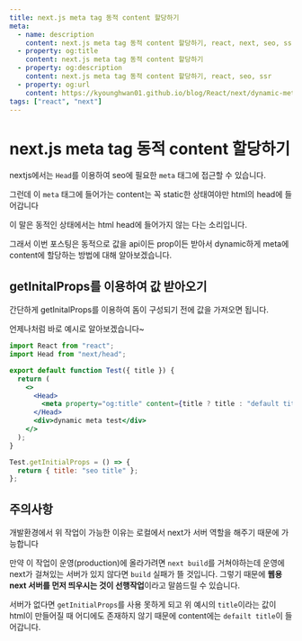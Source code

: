 ```yaml
---
title: next.js meta tag 동적 content 할당하기
meta:
  - name: description
    content: next.js meta tag 동적 content 할당하기, react, next, seo, ssr, dynamic meta content, getInitialProps
  - property: og:title
    content: next.js meta tag 동적 content 할당하기
  - property: og:description
    content: next.js meta tag 동적 content 할당하기, react, seo, ssr
  - property: og:url
    content: https://kyounghwan01.github.io/blog/React/next/dynamic-meta/
tags: ["react", "next"]
---
```


# next.js meta tag 동적 content 할당하기

nextjs에서는 `Head`를 이용하여 seo에 필요한 `meta` 태그에 접근할 수 있습니다.

그런데 이 `meta` 태그에 들어가는 content는 꼭 static한 상태여야만 html의 head에 들어갑니다

이 말은 동적인 상태에서는 html head에 들어가지 않는 다는 소리입니다.

그래서 이번 포스팅은 동적으로 값을 api이든 prop이든 받아서 dynamic하게 meta에 content에 할당하는 방법에 대해 알아보겠습니다.

## getInitalProps를 이용하여 값 받아오기

간단하게 getInitalProps를 이용하여 돔이 구성되기 전에 값을 가져오면 됩니다.

언제나처럼 바로 예시로 알아보겠습니다~

```jsx {7-9,15-17}
import React from "react";
import Head from "next/head";

export default function Test({ title }) {
  return (
    <>
      <Head>
        <meta property="og:title" content={title ? title : "default title"} />
      </Head>
      <div>dynamic meta test</div>
    </>
  );
}

Test.getInitialProps = () => {
  return { title: "seo title" };
};
```

## 주의사항

개발환경에서 위 작업이 가능한 이유는 로컬에서 next가 서버 역할을 해주기 때문에 가능합니다

만약 이 작업이 운영(production)에 올라가려면 `next build`를 거쳐야하는데 운영에 next가 걸쳐있는 서버가 있지 않다면 `build` 실패가 뜰 것입니다. 그렇기 때문에 **웹용 next 서버를 먼저 띄우시는 것이 선행작업**이라고 말씀드릴 수 있습니다.

서버가 없다면 `getInitialProps`를 사용 못하게 되고 위 예시의 `title`이라는 값이 html이 만들어질 때 어디에도 존재하지 않기 때문에 content에는 `defailt title`이 들어갑니다.

<TagLinks />

<Comment />
